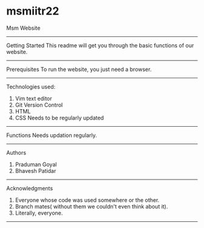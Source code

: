 # msmiitr22
Msm Website
______

Getting Started
This readme will get you through the basic functions of our website.
______

Prerequisites
To run the website, you just need a browser. 
______

Technologies used:
1. Vim text editor
2. Git Version Control
3. HTML
4. CSS
Needs to be regularly updated
______

Functions
Needs updation regularly.
______

Authors 
1. Praduman Goyal
2. Bhavesh Patidar
______

Acknowledgments
1. Everyone whose code was used somewhere or the other.
2. Branch mates( without them we couldn't even think about it).
3. Literally, everyone.
______

